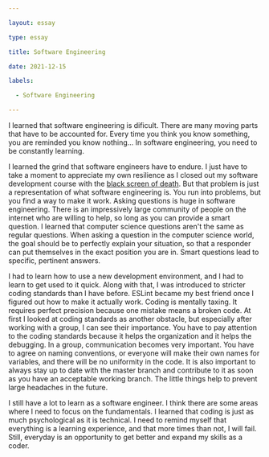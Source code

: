 ```yaml
---

layout: essay

type: essay

title: Software Engineering

date: 2021-12-15

labels:

  - Software Engineering

---
```

 
 I learned that software engineering is dificult.  There are many moving parts that have to be accounted for.  Every time you think you know something, you are reminded you know nothing... In software engineering, you need to be constantly learning.
 
  I learned the grind that software engineers have to endure.  I just have to take a moment to appreciate my own resilience as I closed out my software development course with the [black screen of death](https://discussions.apple.com/thread/250632230).  But that problem is just a representation of what software engineering is.  You run into problems, but you find a way to make it work.  Asking questions is huge in software engineering.  There is an impressively large community of people on the internet who are willing to help, so long as you can provide a smart question.  I learned that computer science questions aren't the same as regular questions.  When asking a question in the computer science world, the goal should be to perfectly explain your situation, so that a responder can put themselves in the exact position you are in.  Smart questions lead to specific, pertinent answers.
  
I had to learn how to use a new development environment, and I had to learn to get used to it quick.  Along with that, I was introduced to stricter coding standards than I have before.  ESLint became my best friend once I figured out how to make it actually work. Coding is mentally taxing.  It requires perfect precision because one mistake means a broken code.  At first I looked at coding standards as another obstacle, but especially after working with a group, I can see their importance.  You have to pay attention to the coding standards because it helps the organization and it helps the debugging.  In a group, communication becomes very important.  You have to agree on naming conventions, or everyone will make their own names for variables, and there will be no uniformity in the code.  It is also important to always stay up to date with the master branch and contribute to it as soon as you have an acceptable working branch.  The little things help to prevent large headaches in the future.
 
 I still have a lot to learn as a software engineer.  I think there are some areas where I need to focus on the fundamentals.  I learned that coding is just as much psychological as it is technical.  I need to remind myself that everything is a learning experience, and that more times than not, I will fail.  Still, everyday is an opportunity to get better and expand my skills as a coder.
